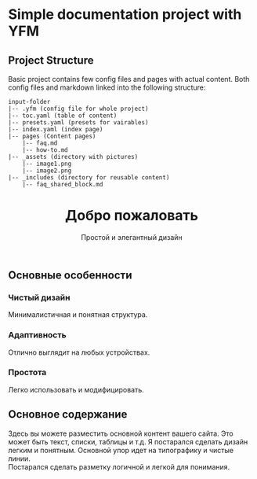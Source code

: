 # Simple documentation project with YFM


## Project Structure
Basic project contains few config files and pages with actual content. Both config files and markdown linked into the following structure:


```
input-folder
|-- .yfm (config file for whole project)
|-- toc.yaml (table of content)
|-- presets.yaml (presets for vairables)
|-- index.yaml (index page)
|-- pages (Content pages)
    |-- faq.md
    |-- how-to.md
|-- _assets (directory with pictures)
    |-- image1.png
    |-- image2.png
|-- _includes (directory for reusable content)
    |-- faq_shared_block.md
```
<!DOCTYPE html>
<html lang="ru">
<head>
    <meta charset="UTF-8">
    <meta name="viewport" content="width=device-width, initial-scale=1.0">
    <title>Красивая Страница</title>
    <link rel="stylesheet" href="style.css">
</head>
<body>
    <header>
        <div class="container">
            <h1>Добро пожаловать</h1>
            <p>Простой и элегантный дизайн</p>
        </div>
    </header>
    <main>
        <div class="container">
            <section class="feature-section">
                <h2>Основные особенности</h2>
                <div class="features">
                    <div class="feature">
                        <h3>Чистый дизайн</h3>
                        <p>Минималистичная и понятная структура.</p>
                    </div>
                    <div class="feature">
                        <h3>Адаптивность</h3>
                        <p>Отлично выглядит на любых устройствах.</p>
                    </div>
                    <div class="feature">
                        <h3>Простота</h3>
                        <p>Легко использовать и модифицировать.</p>
                    </div>
                </div>
            </section>
            <section class="content-section">
                <h2>Основное содержание</h2>
                 <p>
                    Здесь вы можете разместить основной контент вашего сайта. Это может быть текст, списки, таблицы и т.д. 
                    Я постарался сделать дизайн легким и понятным. Основной упор идет на типографику и чистые линии.
                    <br>
                     Постарался сделать разметку логичной и легкой для понимания.
                </p>
            </section>
        </div>
    </main>
</body>
</html>



